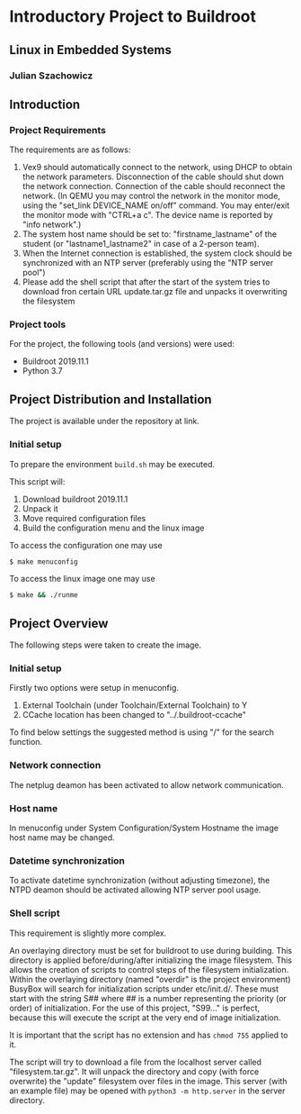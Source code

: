 # Introductory Project to Buildroot

## Linux in Embedded Systems

### Julian Szachowicz

## Introduction

### Project Requirements

The requirements are as follows:

 1. Vex9 should automatically connect to the network, using DHCP to obtain the network parameters.
Disconnection of the cable should shut down the network connection.
Connection of the cable should reconnect the network.
(In QEMU you may control the network in the monitor mode, using the "set_link DEVICE_NAME on/off" command.
You may enter/exit the monitor mode with "CTRL+a c". The device name is reported by "info network".)
 2. The system host name should be set to: "firstname_lastname" of the
student (or "lastname1_lastname2" in case of a 2-person team).
 3. When the Internet connection is established, the system clock should be
synchronized with an NTP server (preferably using the "NTP server pool")
 4. Please add the shell script that after the start of the system tries to download fron certain URL update.tar.gz file and unpacks it overwriting the filesystem

### Project tools

For the project, the following tools (and versions) were used:

 * Buildroot 2019.11.1
 * Python 3.7

## Project Distribution and Installation

The project is available under the repository at link.

### Initial setup

To prepare the environment `build.sh` may be executed.

This script will:

 1. Download buildroot 2019.11.1
 2. Unpack it
 3. Move required configuration files
 4. Build the configuration menu and the linux image

To access the configuration one may use

```sh
$ make menuconfig
```

To access the linux image one may use

```sh
$ make && ./runme
```

## Project Overview

The following steps were taken to create the image.

### Initial setup

Firstly two options were setup in menuconfig.

 1. External Toolchain (under Toolchain/External Toolchain) to Y
 2. CCache location has been changed to "../.buildroot-ccache"

To find below settings the suggested method is using "/" for the search function.

### Network connection

The netplug deamon has been activated to allow network communication.

### Host name

In menuconfig under System Configuration/System Hostname the image host name may be changed.

### Datetime synchronization

To activate datetime synchronization (without adjusting timezone), the NTPD deamon should be activated allowing NTP server pool usage.

### Shell script

This requirement is slightly more complex.

An overlaying directory must be set for buildroot to use during building. This directory is applied before/during/after initializing the image filesystem. This allows the creation of scripts to control steps of the filesystem initialization. Within the overlaying directory (named "overdir" is the project environment) BusyBox will search for initialization scripts under etc/init.d/. These must start with the string S## where ## is a number representing the priority (or order) of initialization. For the use of this project, "S99..." is perfect, because this will execute the script at the very end of image initialization.

It is important that the script has no extension and has `chmod 755` applied to it.

The script will try to download a file from the localhost server called "filesystem.tar.gz". It will unpack the directory and copy (with force overwrite) the "update" filesystem over files in the image. This server (with an example file) may be opened with `python3 -m http.server` in the server directory. 
